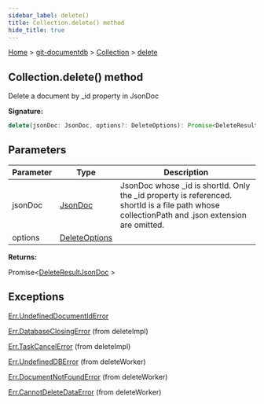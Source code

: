 ```yaml
---
sidebar_label: delete()
title: Collection.delete() method
hide_title: true
---
```


[Home](./index.md) &gt; [git-documentdb](./git-documentdb.md) &gt; [Collection](./git-documentdb.collection.md) &gt; [delete](./git-documentdb.collection.delete_1.md)

## Collection.delete() method

Delete a document by \_id property in JsonDoc

<b>Signature:</b>

```typescript
delete(jsonDoc: JsonDoc, options?: DeleteOptions): Promise<DeleteResultJsonDoc>;
```

## Parameters

|  Parameter | Type | Description |
|  --- | --- | --- |
|  jsonDoc | [JsonDoc](./git-documentdb.jsondoc.md) | JsonDoc whose \_id is shortId. Only the \_id property is referenced. shortId is a file path whose collectionPath and .json extension are omitted. |
|  options | [DeleteOptions](./git-documentdb.deleteoptions.md) |  |

<b>Returns:</b>

Promise&lt;[DeleteResultJsonDoc](./git-documentdb.deleteresultjsondoc.md) &gt;

## Exceptions

[Err.UndefinedDocumentIdError](./git-documentdb.err.undefineddocumentiderror.md)

[Err.DatabaseClosingError](./git-documentdb.err.databaseclosingerror.md) (from deleteImpl)

[Err.TaskCancelError](./git-documentdb.err.taskcancelerror.md) (from deleteImpl)

[Err.UndefinedDBError](./git-documentdb.err.undefineddberror.md) (from deleteWorker)

[Err.DocumentNotFoundError](./git-documentdb.err.documentnotfounderror.md) (from deleteWorker)

[Err.CannotDeleteDataError](./git-documentdb.err.cannotdeletedataerror.md) (from deleteWorker)

